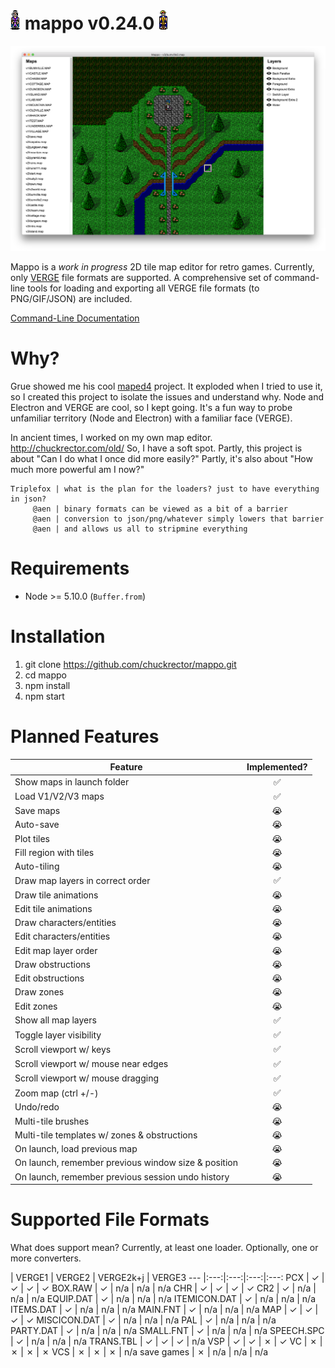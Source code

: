 # ![alt text](/img/v1/CRYSTAL.CHR-down.gif?raw=true "a sample of v2chr2gif cli output") mappo v0.24.0 ![alt text](/img/v1/DARIN.CHR-down.gif?raw=true "a sample of v2chr2gif cli output")

![alt text](/img/mappo-wip-layer-visibility.png?raw=true "mappo work-in-progress screenshot of recently implemented layer visibility toggling")

Mappo is a *work in progress* 2D tile map editor for retro games. Currently, only [VERGE](http://verge-rpg.com/) file formats are supported. A comprehensive set of command-line tools for loading and exporting all VERGE file formats (to PNG/GIF/JSON) are included.

[Command-Line Documentation](https://github.com/chuckrector/mappo/tree/master/doc)

# Why?

Grue showed me his cool [maped4](https://github.com/mcgrue/maped4) project. It exploded when I tried to use it, so I created this project to isolate the issues and understand why. Node and Electron and VERGE are cool, so I kept going. It's a fun way to probe unfamiliar territory (Node and Electron) with a familiar face (VERGE).

In ancient times, I worked on my own map editor. http://chuckrector.com/old/ So, I have a soft spot. Partly, this project is about "Can I do what I once did more easily?" Partly, it's also about "How much more powerful am I now?"

```
Triplefox | what is the plan for the loaders? just to have everything in json?
     @aen | binary formats can be viewed as a bit of a barrier
     @aen | conversion to json/png/whatever simply lowers that barrier
     @aen | and allows us all to stripmine everything
```

# Requirements

- Node >= 5.10.0 (`Buffer.from`)

# Installation

1. git clone https://github.com/chuckrector/mappo.git
2. cd mappo
3. npm install
4. npm start

# Planned Features

Feature | Implemented?
--- |:---:
Show maps in launch folder | ✅
Load V1/V2/V3 maps | ✅
Save maps | 😭
Auto-save | 😭
Plot tiles | 😭
Fill region with tiles | 😭
Auto-tiling | 😭
Draw map layers in correct order | ✅
Draw tile animations | 😭
Edit tile animations | 😭
Draw characters/entities | 😭
Edit characters/entities | 😭
Edit map layer order | 😭
Draw obstructions | 😭
Edit obstructions | 😭
Draw zones | 😭
Edit zones | 😭
Show all map layers | ✅
Toggle layer visibility | ✅
Scroll viewport w/ keys | ✅
Scroll viewport w/ mouse near edges | ✅
Scroll viewport w/ mouse dragging | ✅
Zoom map (ctrl +/-) | ✅
Undo/redo | 😭
Multi-tile brushes | 😭
Multi-tile templates w/ zones & obstructions | 😭
On launch, load previous map | 😭
On launch, remember previous window size & position | 😭
On launch, remember previous session undo history | 😭

# Supported File Formats

What does support mean? Currently, at least one loader. Optionally, one or more converters.

 | VERGE1 | VERGE2 | VERGE2k+j | VERGE3
--- |:---:|:---:|:---:|:---:
PCX          | ✓ | ✓ | ✓ | ✓
BOX.RAW      | ✓ | n/a | n/a | n/a
CHR          | ✓ | ✓ | ✓ | ✓
CR2          | ✓ | n/a | n/a | n/a
EQUIP.DAT    | ✓ | n/a | n/a | n/a
ITEMICON.DAT | ✓ | n/a | n/a | n/a
ITEMS.DAT    | ✓ | n/a | n/a | n/a
MAIN.FNT     | ✓ | n/a | n/a | n/a
MAP          | ✓ | ✓ | ✓ | ✓
MISCICON.DAT | ✓ | n/a | n/a | n/a
PAL          | ✓ | n/a | n/a | n/a
PARTY.DAT    | ✓ | n/a | n/a | n/a
SMALL.FNT    | ✓ | n/a | n/a | n/a
SPEECH.SPC   | ✓ | n/a | n/a | n/a
TRANS.TBL    | ✓ | ✓ | ✓ | n/a
VSP          | ✓ | ✓ | ✗ | ✓
VC           | ✗ | ✗ | ✗ | ✗
VCS          | ✗ | ✗ | ✗ | n/a
save games   | ✗ | n/a | n/a | n/a
